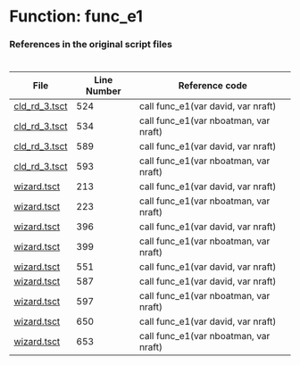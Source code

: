 # Function: func_e1 
### References in the original script files

#

| File | Line Number | Reference code |
| --- | --- | --- |
| [cld_rd_3.tsct](../../../out/cld_rd_3.tsct#L524) | 524 | call func_e1(var david, var nraft) |
| [cld_rd_3.tsct](../../../out/cld_rd_3.tsct#L534) | 534 | call func_e1(var nboatman, var nraft) |
| [cld_rd_3.tsct](../../../out/cld_rd_3.tsct#L589) | 589 | call func_e1(var david, var nraft) |
| [cld_rd_3.tsct](../../../out/cld_rd_3.tsct#L593) | 593 | call func_e1(var nboatman, var nraft) |
| [wizard.tsct](../../../out/wizard.tsct#L213) | 213 | call func_e1(var david, var nraft) |
| [wizard.tsct](../../../out/wizard.tsct#L223) | 223 | call func_e1(var nboatman, var nraft) |
| [wizard.tsct](../../../out/wizard.tsct#L396) | 396 | call func_e1(var david, var nraft) |
| [wizard.tsct](../../../out/wizard.tsct#L399) | 399 | call func_e1(var nboatman, var nraft) |
| [wizard.tsct](../../../out/wizard.tsct#L551) | 551 | call func_e1(var david, var nraft) |
| [wizard.tsct](../../../out/wizard.tsct#L587) | 587 | call func_e1(var david, var nraft) |
| [wizard.tsct](../../../out/wizard.tsct#L597) | 597 | call func_e1(var nboatman, var nraft) |
| [wizard.tsct](../../../out/wizard.tsct#L650) | 650 | call func_e1(var david, var nraft) |
| [wizard.tsct](../../../out/wizard.tsct#L653) | 653 | call func_e1(var nboatman, var nraft) |
